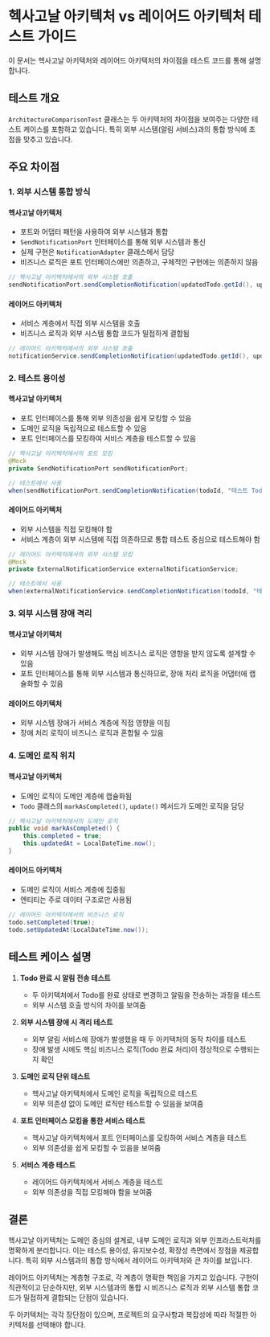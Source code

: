 # 헥사고날 아키텍처 vs 레이어드 아키텍처 테스트 가이드

이 문서는 헥사고날 아키텍처와 레이어드 아키텍처의 차이점을 테스트 코드를 통해 설명합니다.

## 테스트 개요

`ArchitectureComparisonTest` 클래스는 두 아키텍처의 차이점을 보여주는 다양한 테스트 케이스를 포함하고 있습니다. 특히 외부 시스템(알림 서비스)과의 통합 방식에 초점을 맞추고 있습니다.

## 주요 차이점

### 1. 외부 시스템 통합 방식

#### 헥사고날 아키텍처

- 포트와 어댑터 패턴을 사용하여 외부 시스템과 통합
- `SendNotificationPort` 인터페이스를 통해 외부 시스템과 통신
- 실제 구현은 `NotificationAdapter` 클래스에서 담당
- 비즈니스 로직은 포트 인터페이스에만 의존하고, 구체적인 구현에는 의존하지 않음

```java
// 헥사고날 아키텍처에서의 외부 시스템 호출
sendNotificationPort.sendCompletionNotification(updatedTodo.getId(), updatedTodo.getTitle());
```

#### 레이어드 아키텍처

- 서비스 계층에서 직접 외부 시스템을 호출
- 비즈니스 로직과 외부 시스템 통합 코드가 밀접하게 결합됨

```java
// 레이어드 아키텍처에서의 외부 시스템 호출
notificationService.sendCompletionNotification(updatedTodo.getId(), updatedTodo.getTitle());
```

### 2. 테스트 용이성

#### 헥사고날 아키텍처

- 포트 인터페이스를 통해 외부 의존성을 쉽게 모킹할 수 있음
- 도메인 로직을 독립적으로 테스트할 수 있음
- 포트 인터페이스를 모킹하여 서비스 계층을 테스트할 수 있음

```java
// 헥사고날 아키텍처에서의 포트 모킹
@Mock
private SendNotificationPort sendNotificationPort;

// 테스트에서 사용
when(sendNotificationPort.sendCompletionNotification(todoId, "테스트 Todo")).thenReturn(true);
```

#### 레이어드 아키텍처

- 외부 시스템을 직접 모킹해야 함
- 서비스 계층이 외부 시스템에 직접 의존하므로 통합 테스트 중심으로 테스트해야 함

```java
// 레이어드 아키텍처에서의 외부 시스템 모킹
@Mock
private ExternalNotificationService externalNotificationService;

// 테스트에서 사용
when(externalNotificationService.sendCompletionNotification(todoId, "테스트 Todo")).thenReturn(true);
```

### 3. 외부 시스템 장애 격리

#### 헥사고날 아키텍처

- 외부 시스템 장애가 발생해도 핵심 비즈니스 로직은 영향을 받지 않도록 설계할 수 있음
- 포트 인터페이스를 통해 외부 시스템과 통신하므로, 장애 처리 로직을 어댑터에 캡슐화할 수 있음

#### 레이어드 아키텍처

- 외부 시스템 장애가 서비스 계층에 직접 영향을 미침
- 장애 처리 로직이 비즈니스 로직과 혼합될 수 있음

### 4. 도메인 로직 위치

#### 헥사고날 아키텍처

- 도메인 로직이 도메인 계층에 캡슐화됨
- `Todo` 클래스의 `markAsCompleted()`, `update()` 메서드가 도메인 로직을 담당

```java
// 헥사고날 아키텍처에서의 도메인 로직
public void markAsCompleted() {
    this.completed = true;
    this.updatedAt = LocalDateTime.now();
}
```

#### 레이어드 아키텍처

- 도메인 로직이 서비스 계층에 집중됨
- 엔티티는 주로 데이터 구조로만 사용됨

```java
// 레이어드 아키텍처에서의 비즈니스 로직
todo.setCompleted(true);
todo.setUpdatedAt(LocalDateTime.now());
```

## 테스트 케이스 설명

1. **Todo 완료 시 알림 전송 테스트**

   - 두 아키텍처에서 Todo를 완료 상태로 변경하고 알림을 전송하는 과정을 테스트
   - 외부 시스템 호출 방식의 차이를 보여줌

2. **외부 시스템 장애 시 격리 테스트**

   - 외부 알림 서비스에 장애가 발생했을 때 두 아키텍처의 동작 차이를 테스트
   - 장애 발생 시에도 핵심 비즈니스 로직(Todo 완료 처리)이 정상적으로 수행되는지 확인

3. **도메인 로직 단위 테스트**

   - 헥사고날 아키텍처에서 도메인 로직을 독립적으로 테스트
   - 외부 의존성 없이 도메인 로직만 테스트할 수 있음을 보여줌

4. **포트 인터페이스 모킹을 통한 서비스 테스트**

   - 헥사고날 아키텍처에서 포트 인터페이스를 모킹하여 서비스 계층을 테스트
   - 외부 의존성을 쉽게 모킹할 수 있음을 보여줌

5. **서비스 계층 테스트**
   - 레이어드 아키텍처에서 서비스 계층을 테스트
   - 외부 의존성을 직접 모킹해야 함을 보여줌

## 결론

헥사고날 아키텍처는 도메인 중심의 설계로, 내부 도메인 로직과 외부 인프라스트럭처를 명확하게 분리합니다. 이는 테스트 용이성, 유지보수성, 확장성 측면에서 장점을 제공합니다. 특히 외부 시스템과의 통합 방식에서 레이어드 아키텍처와 큰 차이를 보입니다.

레이어드 아키텍처는 계층형 구조로, 각 계층이 명확한 책임을 가지고 있습니다. 구현이 직관적이고 단순하지만, 외부 시스템과의 통합 시 비즈니스 로직과 외부 시스템 통합 코드가 밀접하게 결합되는 단점이 있습니다.

두 아키텍처는 각각 장단점이 있으며, 프로젝트의 요구사항과 복잡성에 따라 적절한 아키텍처를 선택해야 합니다.
